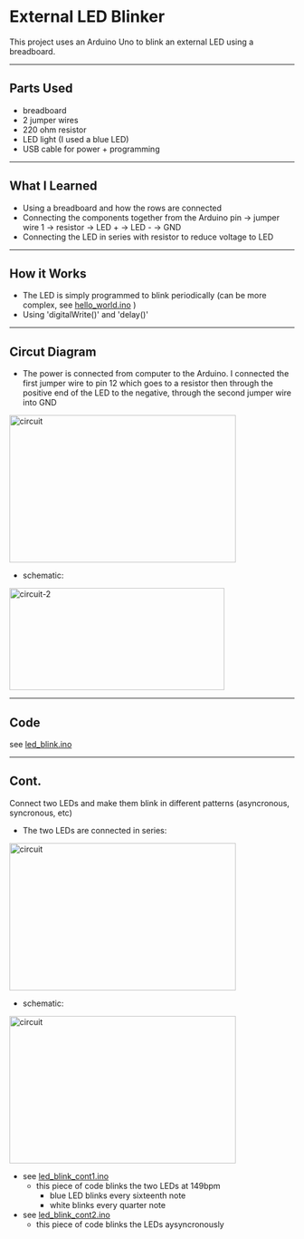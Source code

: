 # External LED Blinker

This project uses an Arduino Uno to blink an external LED using a breadboard.

---

## Parts Used
- breadboard
- 2 jumper wires
- 220 ohm resistor
- LED light (I used a blue LED)
- USB cable for power + programming

---

## What I Learned
- Using a breadboard and how the rows are connected
- Connecting the components together from the Arduino pin -> jumper wire 1 -> resistor -> LED + -> LED - -> GND
- Connecting the LED in series with resistor to reduce voltage to LED

---

## How it Works
- The LED is simply programmed to blink periodically (can be more complex, see [hello_world.ino](hello_world.ino) )
- Using 'digitalWrite()' and 'delay()'

---

## Circut Diagram
- The power is connected from computer to the Arduino. I connected the first jumper wire to pin 12 which goes to a resistor
  then through the positive end of the LED to the negative, through the second jumper wire into GND
  
<img width="400" height="260" alt="circuit" src="https://github.com/user-attachments/assets/5a3fed4f-4282-41ac-aba5-9d9a955108cb" />

- schematic:
<img width="380" height="180" alt="circuit-2" src="https://github.com/user-attachments/assets/f844fd42-57b2-4f0c-b622-6142ad7a00a7" />

---
## Code
see [led_blink.ino](led_blink.ino)

---

## Cont.
Connect two LEDs and make them blink in different patterns (asyncronous, syncronous, etc)
- The two LEDs are connected in series:
<img width="400" height="260" alt="circuit" src="https://github.com/user-attachments/assets/1d6d3af3-a010-4714-8f41-92a8fb813182" />

- schematic:
<img width="400" height="260" alt="circuit" src="https://github.com/user-attachments/assets/7bf56728-2625-4012-89d5-b1659aa63aa4" />


- see [led_blink_cont1.ino](led_blink_cont1.ino)
  - this piece of code blinks the two LEDs at 149bpm
    - blue LED blinks every sixteenth note
    - white blinks every quarter note
- see [led_blink_cont2.ino](led_blink_cont2.ino)
  - this piece of code blinks the LEDs aysyncronously 

